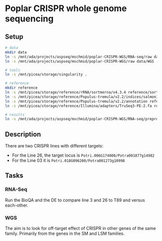 # Poplar CRISPR whole genome sequencing

## Setup

```bash
# data
mkdir data
ln -s /mnt/ada/projects/aspseq/mschmid/poplar-CRISPR-WGS/RNA-seq/raw data/RNASeq
ln -s /mnt/ada/projects/aspseq/mschmid/poplar-CRISPR-WGS/raw data/WGS

# tools
ln -s /mnt/picea/storage/singularity .

# reference
mkdir reference
ln -s /mnt/picea/storage/reference/rRNA/sortmerna/v4.3.4 reference/sortmerna
ln -s /mnt/picea/storage/reference/Populus-tremula/v2.2/indices/salmon1.6.0/ reference/salmon
ln -s /mnt/picea/storage/reference/Populus-tremula/v2.2/annotation reference/annotation
ln -s /mnt/picea/storage/reference/Illumina/adapters/TruSeq3-PE-2.fa reference/trimmomatic

# results
ln -s /mnt/ada/projects/aspseq/mschmid/poplar-CRISPR-WGS/RNA-seq/preprocessed analysis
```

## Description

There are two CRISPR lines with different targets:

* For the Line 26, the target locus is `Potri.006G174000/Potra001877g14982`
* For the Line 03 it is `Potri.018G096200/Potra001273g10998`

## Tasks

### RNA-Seq

Run the BioQA and the DE to compare line 3 and 26 to T89 and versus each-other.

### WGS

The aim is to look for off-target effect of CRISPR in other genes of the same family. Primarily from the genes in the SM and LSM families.

